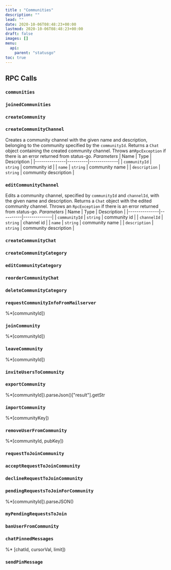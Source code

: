 ```yaml
---
title : "Communities"
description: ""
lead: ""
date: 2020-10-06T08:48:23+00:00
lastmod: 2020-10-06T08:48:23+00:00
draft: false
images: []
menu:
  api:
    parent: "statusgo"
toc: true
---
```


## RPC Calls

### `communities`

### `joinedCommunities`

### `createCommunity`

### `createCommunityChannel`
Creates a community channel with the given name and description, belonging to the community specified by the `communityId`.
Returns a `Chat` object containing the created community channel.
Throws an`RpcException` if there is an error returned from status-go.
*Parameters*
| Name          | Type     | Description  |
|---------------|----------|--------------|
| `communityId` | `string` | community id |
| `name` | `string` | community name |
| `description` | `string` | community description |

### `editCommunityChannel`
Edits a community channel, specified by `communityId` and `channelId`, with the given name and description.
Returns a `Chat` object with the edited community channel.
Throws an `RpcException` if there is an error returned from status-go.
*Parameters*
| Name          | Type     | Description  |
|---------------|----------|--------------|
| `communityId` | `string` | community id |
| `channelId` | `string` | channel id |
| `name` | `string` | community name |
| `description` | `string` | community description |

### `createCommunityChat`

### `createCommunityCategory`

### `editCommunityCategory`

### `reorderCommunityChat`

### `deleteCommunityCategory`

### `requestCommunityInfoFromMailserver`

%*[communityId])

### `joinCommunity`

%*[communityId])

### `leaveCommunity`

%*[communityId])

### `inviteUsersToCommunity`

### `exportCommunity`

%*[communityId]).parseJson()["result"].getStr

### `importCommunity`

%*[communityKey])

### `removeUserFromCommunity`

%*[communityId, pubKey])

### `requestToJoinCommunity`

### `acceptRequestToJoinCommunity`

### `declineRequestToJoinCommunity`

### `pendingRequestsToJoinForCommunity`

%*[communityId]).parseJSON()

### `myPendingRequestsToJoin`

### `banUserFromCommunity`

### `chatPinnedMessages`

%* [chatId, cursorVal, limit])

### `sendPinMessage`
